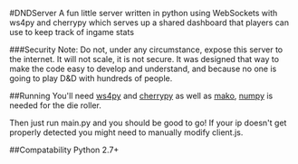 #DNDServer
A fun little server written in python using WebSockets with ws4py and cherrypy which serves up a shared dashboard that players can
use to keep track of ingame stats

###Security Note:
Do not, under any circumstance, expose this server to the internet. It will not scale, it is not secure. It was designed that way to make the code easy to develop and understand, and because no one is going to play D&D with hundreds of people.

##Running
You'll need [ws4py](https://github.com/Lawouach/WebSocket-for-Python) and [cherrypy](http://cherrypy.org/) as well as [mako](http://www.makotemplates.org/), [numpy](http://numpy.scipy.org/) is needed for the die roller.

Then just run main.py and you should be good to go! If your ip doesn't get properly detected you might need to manually modify client.js.

##Compatability
Python 2.7+